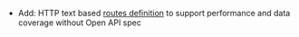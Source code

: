 * Add: HTTP text based [routes definition](HTTP/data-coverage#text-routes) to support performance and data coverage without Open API spec